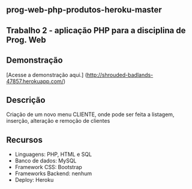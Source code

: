 ## prog-web-php-produtos-heroku-master

## Trabalho 2 - aplicação PHP para a disciplina de Prog. Web

## Demonstração

[Acesse a demonstração aqui.] (http://shrouded-badlands-47857.herokuapp.com/)

## Descrição

Criação de um novo menu CLIENTE, onde pode ser feita a listagem, inserção, alteração e remoção de clientes

## Recursos

- Linguagens: PHP, HTML e SQL
- Banco de dados: MySQL
- Framework CSS: Bootstrap
- Frameworks Backend: nenhum
- Deploy: Heroku
